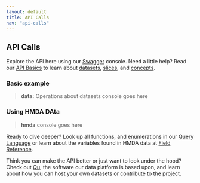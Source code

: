 ```yaml
---
layout: default
title: API Calls
nav: "api-calls"
---
```


## API Calls

Explore the API here using our <a href="http://wordnik.swagger.com">Swagger</a> console. Need a little help? Read our <a href="#">API Basics</a> to learn about <a href="#">datasets</a>, <a href="#">slices</a>, and <a href="#">concepts</a>. 

### Basic example

>**data:** Operations about datasets console goes here

### Using HMDA DAta

> **hmda** console goes here

Ready to dive deeper? Look up all functions, and enumerations in our <a href="#">Query Language</a> or 
learn about the variables found in HMDA data at <a href="#">Field Reference</a>. 

Think you can make the API better or just want to look under the hood? Check out <a href="http://cfpg.github.io/qu">Qu</a>, the
software our data platform is based upon, and learn about how you can host your own 
datasets or contribute to the project.
